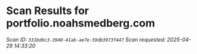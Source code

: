 # Scan Results for portfolio.noahsmedberg.com

*Scan ID: `331bd6c3-3940-41ab-ae7e-59db3973f447`*
*Scan requested: 2025-04-29 14:33:20*

